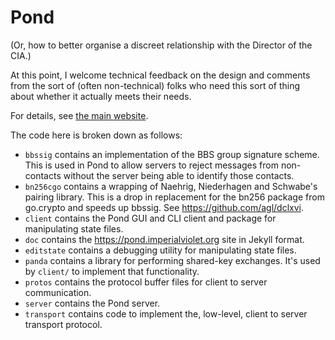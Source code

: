 Pond
====

(Or, how to better organise a discreet relationship with the Director of the CIA.)

At this point, I welcome technical feedback on the design and comments from the sort of (often non-technical) folks who need this sort of thing about whether it actually meets their needs.

For details, see [the main website](https://pond.imperialviolet.org).

The code here is broken down as follows:

 - `bbssig` contains an implementation of the BBS group signature scheme. This is used in Pond to allow servers to reject messages from non-contacts without the server being able to identify those contacts.
 - `bn256cgo` contains a wrapping of Naehrig, Niederhagen and Schwabe's pairing library. This is a drop in replacement for the bn256 package from go.crypto and speeds up bbssig. See https://github.com/agl/dclxvi.
 - `client` contains the Pond GUI and CLI client and package for manipulating state files.
 - `doc` contains the https://pond.imperialviolet.org site in Jekyll format.
 - `editstate` contains a debugging utility for manipulating state files.
 - `panda` contains a library for performing shared-key exchanges. It's used by `client/` to implement that functionality.
 - `protos` contains the protocol buffer files for client to server communication.
 - `server` contains the Pond server.
 - `transport` contains code to implement the, low-level, client to server transport protocol.
